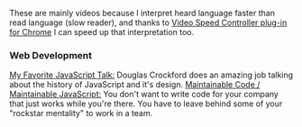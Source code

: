 These are mainly videos because I interpret heard language faster than read language (slow reader), and thanks to [Video Speed Controller plug-in for Chrome](https://chrome.google.com/webstore/detail/video-speed-controller/nffaoalbilbmmfgbnbgppjihopabppdk?hl=en) I can speed up that interpretation too.

### Web Development
[My Favorite JavaScript Talk:](https://www.youtube.com/watch?v=Trurfqh_6fQ) Douglas Crockford does an amazing job talking about the history of JavaScript and it's design.
[Maintainable Code / Maintainable JavaScript:](https://www.youtube.com/watch?v=c-kav7Tf834) You don't want to write code for your company that just works while you're there. You have to leave behind some of your "rockstar mentality" to work in a team.

